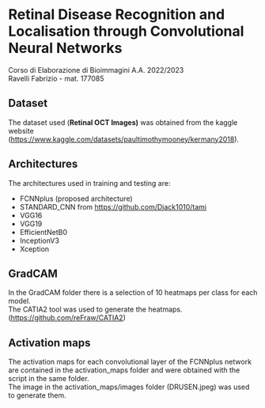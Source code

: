 # Retinal Disease Recognition and Localisation through Convolutional Neural Networks
Corso di Elaborazione di Bioimmagini A.A. 2022/2023  
Ravelli Fabrizio - mat. 177085

## Dataset
The dataset used (**Retinal OCT Images)** was obtained from the kaggle website (https://www.kaggle.com/datasets/paultimothymooney/kermany2018).

## Architectures
The architectures used in training and testing are:
- FCNNplus (proposed architecture)
- STANDARD_CNN from https://github.com/Djack1010/tami
- VGG16
- VGG19
- EfficientNetB0
- InceptionV3
- Xception

## GradCAM
In the GradCAM folder there is a selection of 10 heatmaps per class for each model.  
The CATIA2 tool was used to generate the heatmaps. (https://github.com/reFraw/CATIA2)

## Activation maps
The activation maps for each convolutional layer of the FCNNplus network are contained in the activation_maps folder and were obtained with the script in the same folder.  
The image in the activation_maps/images folder (DRUSEN.jpeg) was used to generate them.
